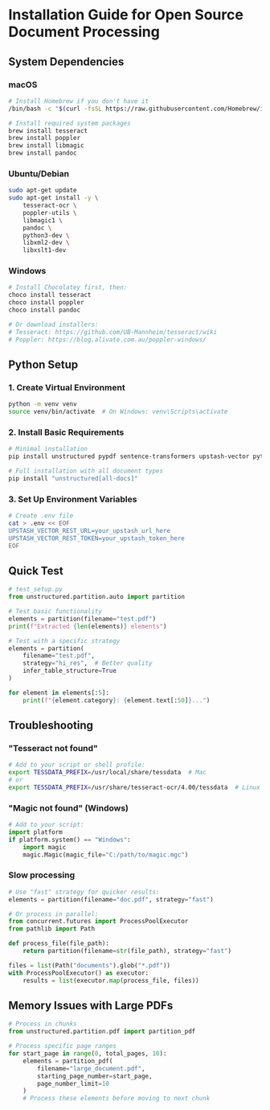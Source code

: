 # Installation Guide for Open Source Document Processing

## System Dependencies

### macOS
```bash
# Install Homebrew if you don't have it
/bin/bash -c "$(curl -fsSL https://raw.githubusercontent.com/Homebrew/install/HEAD/install.sh)"

# Install required system packages
brew install tesseract
brew install poppler
brew install libmagic
brew install pandoc
```

### Ubuntu/Debian
```bash
sudo apt-get update
sudo apt-get install -y \
    tesseract-ocr \
    poppler-utils \
    libmagic1 \
    pandoc \
    python3-dev \
    libxml2-dev \
    libxslt1-dev
```

### Windows
```powershell
# Install Chocolatey first, then:
choco install tesseract
choco install poppler
choco install pandoc

# Or download installers:
# Tesseract: https://github.com/UB-Mannheim/tesseract/wiki
# Poppler: https://blog.alivate.com.au/poppler-windows/
```

## Python Setup

### 1. Create Virtual Environment
```bash
python -m venv venv
source venv/bin/activate  # On Windows: venv\Scripts\activate
```

### 2. Install Basic Requirements
```bash
# Minimal installation
pip install unstructured pypdf sentence-transformers upstash-vector python-dotenv

# Full installation with all document types
pip install "unstructured[all-docs]"
```

### 3. Set Up Environment Variables
```bash
# Create .env file
cat > .env << EOF
UPSTASH_VECTOR_REST_URL=your_upstash_url_here
UPSTASH_VECTOR_REST_TOKEN=your_upstash_token_here
EOF
```

## Quick Test

```python
# test_setup.py
from unstructured.partition.auto import partition

# Test basic functionality
elements = partition(filename="test.pdf")
print(f"Extracted {len(elements)} elements")

# Test with a specific strategy
elements = partition(
    filename="test.pdf",
    strategy="hi_res",  # Better quality
    infer_table_structure=True
)

for element in elements[:5]:
    print(f"{element.category}: {element.text[:50]}...")
```

## Troubleshooting

### "Tesseract not found"
```bash
# Add to your script or shell profile:
export TESSDATA_PREFIX=/usr/local/share/tessdata  # Mac
# or
export TESSDATA_PREFIX=/usr/share/tesseract-ocr/4.00/tessdata  # Linux
```

### "Magic not found" (Windows)
```python
# Add to your script:
import platform
if platform.system() == "Windows":
    import magic
    magic.Magic(magic_file="C:/path/to/magic.mgc")
```

### Slow processing
```python
# Use "fast" strategy for quicker results:
elements = partition(filename="doc.pdf", strategy="fast")

# Or process in parallel:
from concurrent.futures import ProcessPoolExecutor
from pathlib import Path

def process_file(file_path):
    return partition(filename=str(file_path), strategy="fast")

files = list(Path("documents").glob("*.pdf"))
with ProcessPoolExecutor() as executor:
    results = list(executor.map(process_file, files))
```

## Memory Issues with Large PDFs

```python
# Process in chunks
from unstructured.partition.pdf import partition_pdf

# Process specific page ranges
for start_page in range(0, total_pages, 10):
    elements = partition_pdf(
        filename="large_document.pdf",
        starting_page_number=start_page,
        page_number_limit=10
    )
    # Process these elements before moving to next chunk
```